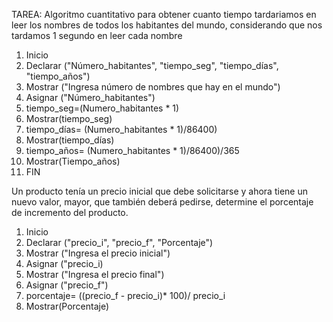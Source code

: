 TAREA: 
Algoritmo cuantitativo para obtener cuanto tiempo tardariamos en leer los nombres de todos los habitantes del mundo, considerando que nos tardamos 1 segundo en leer cada nombre

1. Inicio
2. Declarar ("Número_habitantes", "tiempo_seg", "tiempo_días", "tiempo_años")
3. Mostrar ("Ingresa número de nombres que hay en el mundo")
4. Asignar ("Número_habitantes")
5. tiempo_seg=(Numero_habitantes * 1)
6. Mostrar(tiempo_seg)
7. tiempo_días= (Numero_habitantes * 1)/86400)
8. Mostrar(tiempo_días)
9. tiempo_años= (Numero_habitantes * 1)/86400)/365
10. Mostrar(Tiempo_años)
11. FIN

Un producto tenía un precio inicial que debe solicitarse y ahora tiene un nuevo valor, mayor, que también deberá pedirse, determine el porcentaje de incremento del producto.
1. Inicio
2. Declarar ("precio_i", "precio_f", "Porcentaje")
3. Mostrar ("Ingresa el precio inicial")
4. Asignar ("precio_i)
5. Mostrar ("Ingresa el precio final")
6. Asignar ("precio_f")
7. porcentaje= ((precio_f - precio_i)* 100)/ precio_i
8. Mostrar(Porcentaje)
